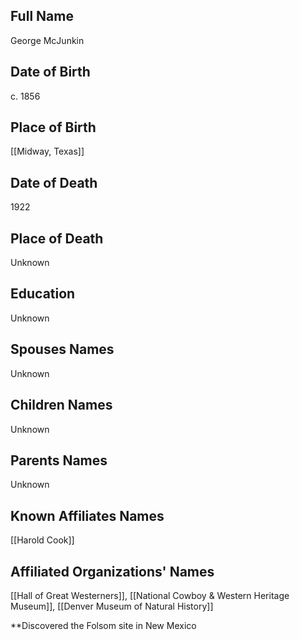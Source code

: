 ## Full Name
George McJunkin

## Date of Birth
c. 1856

## Place of Birth
[[Midway, Texas]]

## Date of Death
1922

## Place of Death
Unknown

## Education
Unknown

## Spouses Names
Unknown

## Children Names
Unknown

## Parents Names
Unknown

## Known Affiliates Names
[[Harold Cook]]

## Affiliated Organizations' Names
[[Hall of Great Westerners]], [[National Cowboy & Western Heritage Museum]], [[Denver Museum of Natural History]]

**Discovered the Folsom site in New Mexico
